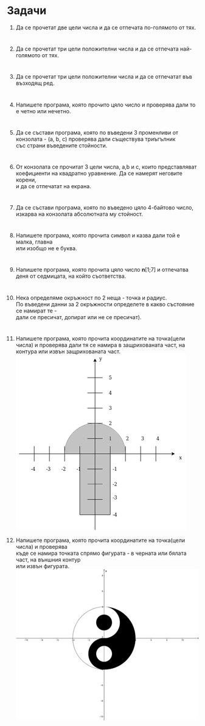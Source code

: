 # Задачи 

1. Да се прочетат две цели числа и да се отпечата по-голямото от тях.
#

2. Да се прочетат три цели положителни числа и да се отпечата най-голямото от тях.
#

3. Да се прочетат три цели положителни числа и да се отпечатат във възходящ ред.
#
4. Напишете програма, която прочито цяло число и проверява дали то е четно или нечетно.
#

5. ​Да​ ​се​ ​състави​ ​програма,​ ​която​ ​по​ въведени​ 3​ ​променливи​ ​от​ <br>​конзолата - (a,​ ​b,​ ​c) проверява​ ​дали​ ​съществува​ ​триъгълник​<br>
​с​ъс страни ​въведените стойности.
#

6. От конзолата се прочитат 3 цели числа, а,b и c, които представляват<br>
коефициенти на квадратно уравнение. Да се намерят неговите корени,<br>
и да се отпечатат на екрана.
#

7. Да​ ​се​ ​състави​ ​програма,​ ​която​ ​по​ ​​въведено​ цяло 4-байтово​ число,<br>
изкарва на​ ​конзолата​ ​абсолютната​ ​му​ стойност.​
#

8. Напишете програма, която прочита символ и казва дали той е малка, главна<br>
или изобщо не е буква.
#

9. Напишете програма, която прочита цяло число <b>n</b>[1;7] и отпечатва деня от седмицата, на който съответства.
#

10. Нека определяме окръжност по 2 неща - точка и радиус.<br>
По въведени данни за 2 окръжности определете в какво състояние се намират те - <br>
дали се пресичат, допират или не се пресичат).
#

11. Напишете програма, която прочита координатите на точка(цели числа) и проверява дали тя се намира в защрихованата част, на контура или извън защрихованата част.
![Image](mushroom.png)

12. Напишете програма, която прочита координатите на точка(цели числа) и проверява<br>
къде се намира точката спрямо фигурата - в черната или бялата част, на външния контур<br> или извън фигурата.
![Image](image.jpg)
